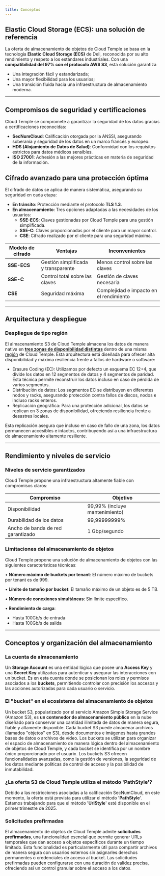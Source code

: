 ```yaml
---
title: Conceptos
---
```


## Elastic Cloud Storage (ECS): una solución de referencia

La oferta de almacenamiento de objetos de Cloud Temple se basa en la tecnología __Elastic Cloud Storage (ECS)__ de Dell, reconocida por su alto rendimiento y respeto a los estándares industriales. Con una __compatibilidad del 97% con el protocolo AWS S3__, esta solución garantiza:

- Una integración fácil y estandarizada;
- Una mayor flexibilidad para los usuarios;
- Una transición fluida hacia una infraestructura de almacenamiento moderna.

---

## Compromisos de seguridad y certificaciones

Cloud Temple se compromete a garantizar la seguridad de los datos gracias a certificaciones reconocidas:

- __SecNumCloud__: Calificación otorgada por la ANSSI, asegurando soberanía y seguridad de los datos en un marco francés y europeo.
- __HDS (Alojamiento de Datos de Salud)__: Conformidad con los requisitos estrictos para datos médicos sensibles.
- __ISO 27001__: Adhesión a las mejores prácticas en materia de seguridad de la información.

## Cifrado avanzado para una protección óptima

El cifrado de datos se aplica de manera sistemática, asegurando su seguridad en cada etapa:

- __En tránsito__: Protección mediante el protocolo __TLS 1.3__.
- __En almacenamiento__: Tres opciones adaptadas a las necesidades de los usuarios:
  - __SSE-ECS__: Claves gestionadas por Cloud Temple para una gestión simplificada.
  - __SSE-C__: Claves proporcionadas por el cliente para un mayor control.
  - __CSE__: Cifrado realizado por el cliente para una seguridad máxima.

| Modelo de cifrado         | Ventajas                              | Inconvenientes                     |
| ----------------------------- | -------------------------------------- | --------------------------------- |
| __SSE-ECS__                  | Gestión simplificada y transparente     | Menos control sobre las claves   |
| __SSE-C__                    | Control total sobre las claves            | Gestión de claves necesaria       |
| __CSE__                      | Seguridad máxima                      | Complejidad e impacto en el rendimiento |

---

## Arquitectura y despliegue

### Despliegue de tipo región

El almacenamiento S3 de Cloud Temple almacena los datos de manera nativa en [__tres zonas de disponibilidad distintas__](../../additional_content/concepts_az.md) dentro de una misma [región](../../additional_content/concepts_regional.md) de Cloud Temple. Esta arquitectura está diseñada para ofrecer alta disponibilidad y máxima resiliencia frente a fallos de hardware o software:

- Erasure Coding (EC): Utilizamos por defecto un esquema EC 12+4, que divide los datos en 12 segmentos de datos y 4 segmentos de paridad. Esta técnica permite reconstruir los datos incluso en caso de pérdida de varios segmentos.
- Distribución de datos: Los segmentos EC se distribuyen en diferentes nodos y racks, asegurando protección contra fallos de discos, nodos e incluso racks enteros.
- Replicación geográfica: Para una protección adicional, los datos se replican en 3 zonas de disponibilidad, ofreciendo resiliencia frente a desastres locales.

Esta replicación asegura que incluso en caso de fallo de una zona, los datos permanecen accesibles e intactos,
contribuyendo así a una infraestructura de almacenamiento altamente resiliente.

---

## Rendimiento y niveles de servicio

### Niveles de servicio garantizados

Cloud Temple propone una infraestructura altamente fiable con compromisos claros:

| Compromiso                      | Objetivo                         |
| ------------------------------- | ----------------------------- |
| Disponibilidad                   | 99,99% (incluye mantenimiento)|
| Durabilidad de los datos          | 99,99999999%                  |
| Ancho de banda de red garantizado  | 1 Gbp/segundo                 |

### Limitaciones del almacenamiento de objetos

Cloud Temple propone una solución de almacenamiento de objetos con las siguientes características técnicas:

• __Número máximo de buckets por tenant__: El número máximo de buckets por tenant es de 999.

• __Límite de tamaño por bucket__: El tamaño máximo de un objeto es de 5 TB.

• __Número de conexiones simultáneas__: Sin límite específico.

• __Rendimiento de carga__:

- Hasta 100Gb/s de entrada
- Hasta 100Gb/s de salida

---

## Conceptos y organización del almacenamiento

### La cuenta de almacenamiento

Un __Storage Account__ es una entidad lógica que posee una __Access Key__ y una __Secret Key__ utilizadas para autenticar y asegurar las interacciones con un bucket.
Es en esta cuenta donde se posicionan los roles y permisos asociados a los __buckets__, permitiendo controlar con precisión los accesos y las acciones autorizadas para cada usuario o servicio.

### El "bucket" en el ecosistema del almacenamiento de objetos

Un bucket S3, popularizado por el servicio Amazon Simple Storage Service (Amazon S3), es __un contenedor de almacenamiento público__ en la nube diseñado para conservar una cantidad ilimitada de datos de manera segura, fiable y altamente disponible. Cada bucket S3 puede almacenar archivos (llamados "objetos" en S3), desde documentos e imágenes hasta grandes bases de datos o archivos de vídeo. Los buckets se utilizan para organizar el espacio de almacenamiento de manera lógica dentro del almacenamiento de objetos de Cloud Temple, y cada bucket se identifica por un nombre único proporcionado por el usuario. Los buckets S3 ofrecen funcionalidades avanzadas, como la gestión de versiones, la seguridad de los datos mediante políticas de control de acceso y la posibilidad de inmutabilidad.

### ¿La oferta S3 de Cloud Temple utiliza el método 'PathStyle'?

Debido a las restricciones asociadas a la calificación SecNumCloud, en este momento, la oferta está prevista para utilizar el método '__PathStyle__'. Estamos trabajando para que el método '__UrlStyle__' esté disponible en el primer trimestre de 2025.

### Solicitudes prefirmadas

El almacenamiento de objetos de Cloud Temple admite __solicitudes prefirmadas__, una funcionalidad esencial que permite generar URLs temporales que dan acceso a objetos específicos durante un tiempo limitado. Esta funcionalidad es particularmente útil para compartir archivos de manera segura con usuarios externos sin asignarles derechos permanentes o credenciales de acceso al bucket. Las solicitudes prefirmadas pueden configurarse con una duración de validez precisa, ofreciendo así un control granular sobre el acceso a los datos.
